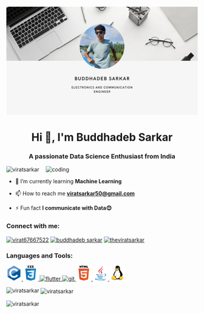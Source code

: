 ![logo](https://github.com/Viratsarkar/Viratsarkar/blob/main/Beige%20Grey%20Vlogger%20YouTube%20Banner.png)
<h1 align="center">Hi 👋, I'm Buddhadeb Sarkar</h1>
<h3 align="center">A passionate Data Science Enthusiast from India</h3>
<img align="right"alt="coding"width="400"src="https://camo.githubusercontent.com/5ddf73ad3a205111cf8c686f687fc216c2946a75005718c8da5b837ad9de78c9/68747470733a2f2f7468756d62732e6766796361742e636f6d2f4576696c4e657874446576696c666973682d736d616c6c2e676966">

<p align="left"> <img src="https://komarev.com/ghpvc/?username=viratsarkar&label=Profile%20views&color=0e75b6&style=flat" alt="viratsarkar" /> </p>

- 🌱 I’m currently learning **Machine Learning**

- 📫 How to reach me **viratsarkar50@gmail.com**

- ⚡ Fun fact **I communicate with Data😊**

<h3 align="left">Connect with me:</h3>
<p align="left">
<a href="https://twitter.com/virat67667522" target="blank"><img align="center" src="https://raw.githubusercontent.com/rahuldkjain/github-profile-readme-generator/master/src/images/icons/Social/twitter.svg" alt="virat67667522" height="30" width="40" /></a>
<a href="https://linkedin.com/in/buddhadeb sarkar" target="blank"><img align="center" src="https://raw.githubusercontent.com/rahuldkjain/github-profile-readme-generator/master/src/images/icons/Social/linked-in-alt.svg" alt="buddhadeb sarkar" height="30" width="40" /></a>
<a href="https://instagram.com/theviratsarkar" target="blank"><img align="center" src="https://raw.githubusercontent.com/rahuldkjain/github-profile-readme-generator/master/src/images/icons/Social/instagram.svg" alt="theviratsarkar" height="30" width="40" /></a>
</p>

<h3 align="left">Languages and Tools:</h3>
<p align="left"> <a href="https://www.cprogramming.com/" target="_blank" rel="noreferrer"> <img src="https://raw.githubusercontent.com/devicons/devicon/master/icons/c/c-original.svg" alt="c" width="40" height="40"/> </a> <a href="https://www.w3schools.com/css/" target="_blank" rel="noreferrer"> <img src="https://raw.githubusercontent.com/devicons/devicon/master/icons/css3/css3-original-wordmark.svg" alt="css3" width="40" height="40"/> </a> <a href="https://flutter.dev" target="_blank" rel="noreferrer"> <img src="https://www.vectorlogo.zone/logos/flutterio/flutterio-icon.svg" alt="flutter" width="40" height="40"/> </a> <a href="https://git-scm.com/" target="_blank" rel="noreferrer"> <img src="https://www.vectorlogo.zone/logos/git-scm/git-scm-icon.svg" alt="git" width="40" height="40"/> </a> <a href="https://www.w3.org/html/" target="_blank" rel="noreferrer"> <img src="https://raw.githubusercontent.com/devicons/devicon/master/icons/html5/html5-original-wordmark.svg" alt="html5" width="40" height="40"/> </a> <a href="https://www.java.com" target="_blank" rel="noreferrer"> <img src="https://raw.githubusercontent.com/devicons/devicon/master/icons/java/java-original.svg" alt="java" width="40" height="40"/> </a> <a href="https://www.linux.org/" target="_blank" rel="noreferrer"> <img src="https://raw.githubusercontent.com/devicons/devicon/master/icons/linux/linux-original.svg" alt="linux" width="40" height="40"/> </a> </p>

<p><img align="left" src="https://github-readme-stats.vercel.app/api/top-langs?username=viratsarkar&show_icons=true&locale=en&layout=compact" alt="viratsarkar" /></p>

<p>&nbsp;<img align="center" src="https://github-readme-stats.vercel.app/api?username=viratsarkar&show_icons=true&locale=en" alt="viratsarkar" /></p>

<p><img align="center" src="https://github-readme-streak-stats.herokuapp.com/?user=viratsarkar&" alt="viratsarkar" /></p>
